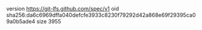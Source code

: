 version https://git-lfs.github.com/spec/v1
oid sha256:da6c6969dffa040defcfe3933c8230f79292d42a868e69f29395ca09a0b5ade4
size 3955
